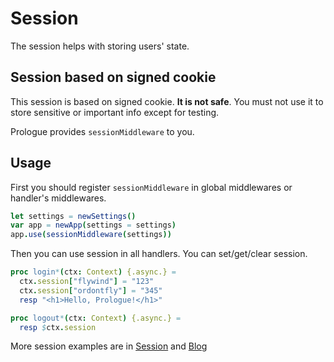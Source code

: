 # Session

The session helps with storing users' state.

## Session based on signed cookie
This session is based on signed cookie. **It is not safe**. You must not use it to store sensitive or important info except for testing.

Prologue provides `sessionMiddleware` to you.

## Usage

First you should register `sessionMiddleware` in global middlewares or handler's middlewares.

```nim
let settings = newSettings()
var app = newApp(settings = settings)
app.use(sessionMiddleware(settings))
```

Then you can use session in all handlers. You can set/get/clear session.

```nim
proc login*(ctx: Context) {.async.} =
  ctx.session["flywind"] = "123"
  ctx.session["ordontfly"] = "345"
  resp "<h1>Hello, Prologue!</h1>"

proc logout*(ctx: Context) {.async.} =
  resp $ctx.session
```

More session examples are in [Session](https://github.com/planety/prologue/tree/devel/examples/session) and [Blog](https://github.com/planety/prologue/tree/devel/examples/blog)

